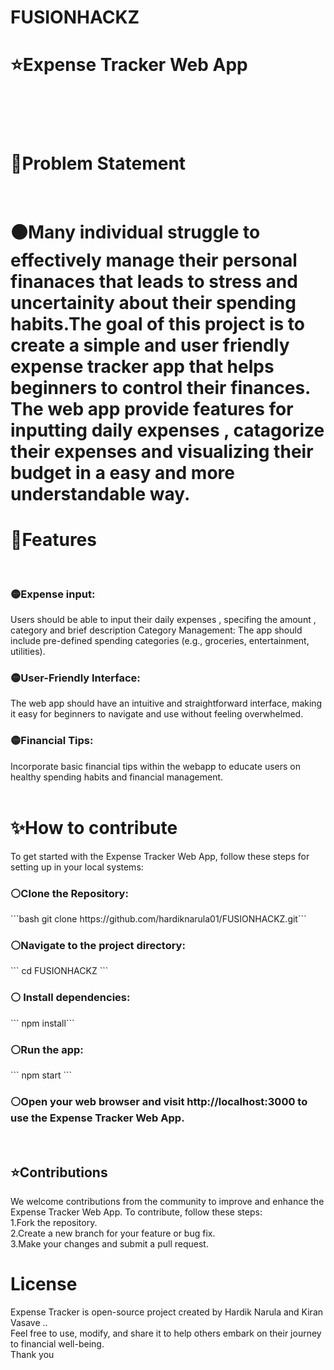 # FUSIONHACKZ<br>

<h1>⭐️Expense Tracker Web App<h1><br>

  <h1>🧊Problem Statement<h1> 
    <br>
⚫️Many individual struggle to effectively manage their personal finanaces that leads to stress and uncertainity about their spending habits.The goal of this project is to create a simple and user friendly expense tracker app that helps beginners to control their finances. The web app provide features for inputting daily expenses , catagorize their expenses and visualizing their budget in a easy and more understandable way.

<h1>💠Features</h1>
<br>
<h3>🟡Expense input:</h3>Users should be able to input their daily expenses , specifing the amount , category and brief description
Category Management: The app should include pre-defined spending categories (e.g., groceries, entertainment, utilities).
<br>

<h3>🟡User-Friendly Interface:</h3> The web app should have an intuitive and straightforward interface, making it easy for beginners to navigate and use without feeling overwhelmed.
<br>
<h3>🟡Financial Tips: </h3>Incorporate basic financial tips within the webapp to educate users on healthy spending habits and financial management.
<br>
<br>
<h1>✨️How to contribute</h1>

To get started with the Expense Tracker Web App, follow these steps for setting up in your local systems:

<h3>⚪️Clone the Repository:</h3>
```bash git clone https://github.com/hardiknarula01/FUSIONHACKZ.git```
<br>
<h3>⚪️Navigate to the project directory:</h3>
``` cd FUSIONHACKZ ```
<br>
<H3>⚪️ Install dependencies:</H3>
``` npm install```
<br>
<h3>⚪️Run the app:</h3>
``` npm start ```
<br>
<h3>⚪️Open your web browser and visit http://localhost:3000 to use the Expense Tracker Web App.</h3>
<br>
<h2>⭐️Contributions</h2>
We welcome contributions from the community to improve and enhance the Expense Tracker Web App. To contribute, follow these steps:
<br>
1.Fork the repository.<br>
2.Create a new branch for your feature or bug fix.<br>
3.Make your changes and submit a pull request.<br>
<h1>License</h1>
Expense Tracker is open-source project created by Hardik Narula and Kiran Vasave ..
<br> Feel free to use, modify, and share it to help others embark on their journey to financial well-being.<br>
Thank you


